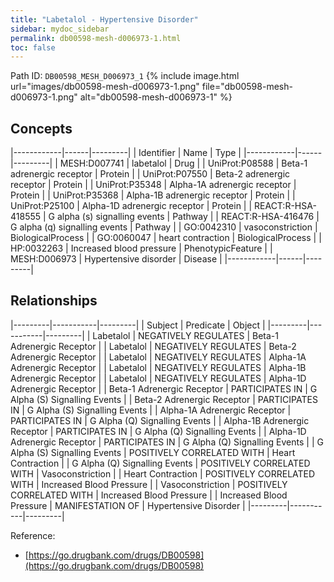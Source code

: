 ```yaml
---
title: "Labetalol - Hypertensive Disorder"
sidebar: mydoc_sidebar
permalink: db00598-mesh-d006973-1.html
toc: false 
---
```



Path ID: `DB00598_MESH_D006973_1`
{% include image.html url="images/db00598-mesh-d006973-1.png" file="db00598-mesh-d006973-1.png" alt="db00598-mesh-d006973-1" %}

## Concepts

|------------|------|---------|
| Identifier | Name | Type    |
|------------|------|---------|
| MESH:D007741 | labetalol | Drug |
| UniProt:P08588 | Beta-1 adrenergic receptor | Protein |
| UniProt:P07550 | Beta-2 adrenergic receptor | Protein |
| UniProt:P35348 | Alpha-1A adrenergic receptor | Protein |
| UniProt:P35368 | Alpha-1B adrenergic receptor | Protein |
| UniProt:P25100 | Alpha-1D adrenergic receptor | Protein |
| REACT:R-HSA-418555 | G alpha (s) signalling events | Pathway |
| REACT:R-HSA-416476 | G alpha (q) signalling events | Pathway |
| GO:0042310 | vasoconstriction | BiologicalProcess |
| GO:0060047 | heart contraction | BiologicalProcess |
| HP:0032263 | Increased blood pressure | PhenotypicFeature |
| MESH:D006973 | Hypertensive disorder | Disease |
|------------|------|---------|

## Relationships

|---------|-----------|---------|
| Subject | Predicate | Object  |
|---------|-----------|---------|
| Labetalol | NEGATIVELY REGULATES | Beta-1 Adrenergic Receptor |
| Labetalol | NEGATIVELY REGULATES | Beta-2 Adrenergic Receptor |
| Labetalol | NEGATIVELY REGULATES | Alpha-1A Adrenergic Receptor |
| Labetalol | NEGATIVELY REGULATES | Alpha-1B Adrenergic Receptor |
| Labetalol | NEGATIVELY REGULATES | Alpha-1D Adrenergic Receptor |
| Beta-1 Adrenergic Receptor | PARTICIPATES IN | G Alpha (S) Signalling Events |
| Beta-2 Adrenergic Receptor | PARTICIPATES IN | G Alpha (S) Signalling Events |
| Alpha-1A Adrenergic Receptor | PARTICIPATES IN | G Alpha (Q) Signalling Events |
| Alpha-1B Adrenergic Receptor | PARTICIPATES IN | G Alpha (Q) Signalling Events |
| Alpha-1D Adrenergic Receptor | PARTICIPATES IN | G Alpha (Q) Signalling Events |
| G Alpha (S) Signalling Events | POSITIVELY CORRELATED WITH | Heart Contraction |
| G Alpha (Q) Signalling Events | POSITIVELY CORRELATED WITH | Vasoconstriction |
| Heart Contraction | POSITIVELY CORRELATED WITH | Increased Blood Pressure |
| Vasoconstriction | POSITIVELY CORRELATED WITH | Increased Blood Pressure |
| Increased Blood Pressure | MANIFESTATION OF | Hypertensive Disorder |
|---------|-----------|---------|

Reference: 
  - [https://go.drugbank.com/drugs/DB00598](https://go.drugbank.com/drugs/DB00598)
